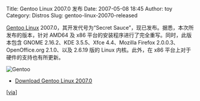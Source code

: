 Title: Gentoo Linux 2007.0 发布
Date: 2007-05-08 18:45
Author: toy
Category: Distros
Slug: gentoo-linux-20070-released

[Gentoo Linux](http://www.gentoo.org/) 2007.0，其开发代号为“Secret
Sauce”，现已发布。据悉，本次所发布的版本，针对 AMD64 及 x86
平台的安装程序进行了完全重写。同时，此版本包含 GNOME 2.16.2、KDE
3.5.5、Xfce 4.4、Mozilla Firefox 2.0.0.3、OpenOffice.org 2.1.0、以及
2.6.19 版的 Linux 内核。此外，在 x86 平台上对于硬件的支持也有所更新。

![Gentoo](http://i.linuxtoy.org/i/2007/05/gentoo.jpg)

- [Download Gentoo Linux
2007.0](http://www.gentoo.org/main/en/where.xml)

[[via](http://distrowatch.com/?newsid=04217)]
